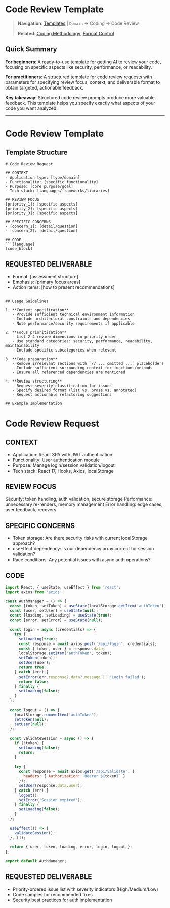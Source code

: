 # Code Review Template

> **Navigation**: [Templates](../../) | `Domain` → Coding → Code Review
> 
> **Related**: [Coding Methodology](../../../docs/domains/coding/methodology.md), [Format Control](../../../docs/prompt_patterns/format_control.md)

## Quick Summary
**For beginners**: A ready-to-use template for getting AI to review your code, focusing on specific aspects like security, performance, or readability.

**For practitioners**: A structured template for code review requests with parameters for specifying review focus, context, and deliverable format to obtain targeted, actionable feedback.

**Key takeaway**: Structured code review prompts produce more valuable feedback. This template helps you specify exactly what aspects of your code you want analyzed.

---

# Code Review Template

## Template Structure
```
# Code Review Request

## CONTEXT
- Application type: [type/domain]
- Functionality: [specific functionality]
- Purpose: [core purpose/goal]
- Tech stack: [languages/frameworks/libraries]

## REVIEW FOCUS
[priority_1]: [specific aspects] 
[priority_2]: [specific aspects]
[priority_3]: [specific aspects]

## SPECIFIC CONCERNS
- [concern_1]: [detail/question]
- [concern_2]: [detail/question]

## CODE
```[language]
[code_block]
```

## REQUESTED DELIVERABLE
- Format: [assessment structure]
- Emphasis: [primary focus areas]
- Action items: [how to present recommendations]
```

## Usage Guidelines

1. **Context specification**
   - Provide sufficient technical environment information
   - Include architectural constraints and dependencies
   - Note performance/security requirements if applicable

2. **Focus prioritization**
   - List 2-4 review dimensions in priority order
   - Use standard categories: security, performance, readability, maintainability
   - Include specific subcategories when relevant

3. **Code preparation**
   - Remove irrelevant sections with `// ... omitted ...` placeholders
   - Include sufficient surrounding context for functions/methods
   - Ensure all referenced dependencies are mentioned

4. **Review structuring**
   - Request severity classification for issues
   - Specify desired format (list vs. prose vs. annotated)
   - Request actionable refactoring suggestions

## Example Implementation

```
# Code Review Request

## CONTEXT
- Application: React SPA with JWT authentication
- Functionality: User authentication module
- Purpose: Manage login/session validation/logout
- Tech stack: React 17, Hooks, Axios, localStorage

## REVIEW FOCUS
Security: token handling, auth validation, secure storage
Performance: unnecessary re-renders, memory management
Error handling: edge cases, user feedback, recovery

## SPECIFIC CONCERNS
- Token storage: Are there security risks with current localStorage approach?
- useEffect dependency: Is our dependency array correct for session validation?
- Race conditions: Any potential issues with async auth operations?

## CODE
```javascript
import React, { useState, useEffect } from 'react';
import axios from 'axios';

const AuthManager = () => {
  const [token, setToken] = useState(localStorage.getItem('authToken'));
  const [user, setUser] = useState(null);
  const [loading, setLoading] = useState(true);
  const [error, setError] = useState(null);
  
  const login = async (credentials) => {
    try {
      setLoading(true);
      const response = await axios.post('/api/login', credentials);
      const { token, user } = response.data;
      localStorage.setItem('authToken', token);
      setToken(token);
      setUser(user);
      return true;
    } catch (err) {
      setError(err.response?.data?.message || 'Login failed');
      return false;
    } finally {
      setLoading(false);
    }
  };
  
  const logout = () => {
    localStorage.removeItem('authToken');
    setToken(null);
    setUser(null);
  };
  
  const validateSession = async () => {
    if (!token) {
      setLoading(false);
      return;
    }
    
    try {
      const response = await axios.get('/api/validate', {
        headers: { Authorization: `Bearer ${token}` }
      });
      setUser(response.data.user);
    } catch (err) {
      logout();
      setError('Session expired');
    } finally {
      setLoading(false);
    }
  };
  
  useEffect(() => {
    validateSession();
  }, []);
  
  return { user, token, loading, error, login, logout };
};

export default AuthManager;
```

## REQUESTED DELIVERABLE
- Priority-ordered issue list with severity indicators (High/Medium/Low)
- Code samples for recommended fixes
- Security best practices for auth implementation
``` 